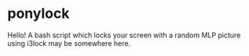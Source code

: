 # ponylock
Hello!
A bash script which locks your screen with a random MLP picture using i3lock may be somewhere here.
